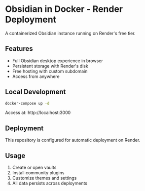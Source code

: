 # Obsidian in Docker - Render Deployment

A containerized Obsidian instance running on Render's free tier.

## Features
- Full Obsidian desktop experience in browser
- Persistent storage with Render's disk
- Free hosting with custom subdomain
- Access from anywhere

## Local Development
```bash
docker-compose up -d
```

Access at: http://localhost:3000

## Deployment
This repository is configured for automatic deployment on Render.

## Usage
1. Create or open vaults
2. Install community plugins
3. Customize themes and settings
4. All data persists across deployments
